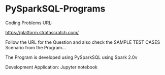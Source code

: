 # PySparkSQL-Programs

 Coding Problems URL:
 
 https://platform.stratascratch.com/
 

Follow the URL for the Question and also check the SAMPLE TEST CASES Scenario from the Program...

The Program is developed using PySparkSQL using Spark 2.0v

Development Application: Jupyter notebook

